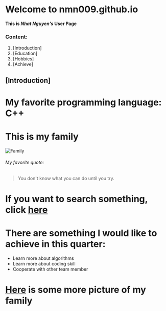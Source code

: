 # Welcome to nmn009.github.io
**This is _Nhat Nguyen's_ User Page**
### Content:
1. [Introduction]
2. [Education]
3. [Hobbies]
4. [Achieve]

## [Introduction]
# My favorite programming language: C++
# This is my family
![Family](https://user-images.githubusercontent.com/56015500/103726583-1f0f9f80-4f8e-11eb-9c14-9222cf9ac979.jpeg)
###### My favorite quote:
>You don't know what you can do until you try.
# If you want to search something, click [here](https://google.com)
# There are something I would like to achieve in this quarter:
  - Learn more about algorithms
  - Learn more about coding skill
  - Cooperate with other team member
 
# [Here](./FamilyPicture.md) is some more picture of my family
